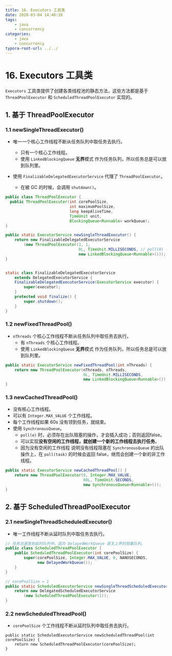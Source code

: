 ```yaml
---
title: 16. Executors 工具类
date: 2020-03-04 14:48:18
tags:
	- java
	- concurrency
categories:
	- java	
	- concurrency
typora-root-url: ../../
---
```


# 16. Executors 工具类

`Executors` 工具类提供了创建各类线程池的静态方法，这些方法都是基于 `ThreadPoolExecutor` 和 `ScheduledThreadPoolExecutor` 实现的。

## 1. 基于 ThreadPoolExecutor

### 1.1 newSingleThreadExecutor()

- 唯一一个核心工作线程不断从任务队列中取任务去执行。
  - 只有一个核心工作线程。
  - 使用 `LinkedBlockingQueue`  **无界**模式 作为任务队列，所以任务总是可以放到队列里。

- 使用 `FinalizableDelegatedExecutorService` 代理了 `ThreadPoolExecutor`。
  - 在被 GC 的时候，会调用 `shutdown()`。

```java
public class ThreadPoolExecutor {
  public ThreadPoolExecutor(int corePoolSize,
                            int maximumPoolSize,
                            long keepAliveTime,
                            TimeUnit unit,
                            BlockingQueue<Runnable> workQueue);
}

public static ExecutorService newSingleThreadExecutor() {
    return new FinalizableDelegatedExecutorService
        (new ThreadPoolExecutor(1, 1,
                                0L, TimeUnit.MILLISECONDS, // poll(0) 等同于 poll()
                                new LinkedBlockingQueue<Runnable>()));
}


static class FinalizableDelegatedExecutorService
    extends DelegatedExecutorService {
    FinalizableDelegatedExecutorService(ExecutorService executor) {
        super(executor);
    }
    protected void finalize() {
        super.shutdown();
    }
}
```

### 1.2 newFixedThreadPool()

- `nThreads` 个核心工作线程不断从任务队列中取任务去执行。
  - 有 `nThreads` 个核心工作线程。
  - 使用 `LinkedBlockingQueue` **无界**模式 作为任务队列，所以任务总是可以放到队列里。

```java
public static ExecutorService newFixedThreadPool(int nThreads) {
    return new ThreadPoolExecutor(nThreads, nThreads,
                                  0L, TimeUnit.MILLISECONDS,
                                  new LinkedBlockingQueue<Runnable>());
}
```

### 1.3 newCachedThreadPool()

- 没有核心工作线程。
- 可以有 `Integer.MAX_VALUE` 个工作线程。
- 每个工作线程如果 60s 没有领到任务，就结束。
- 使用 `SynchronousQueue`。
  - `poll(e)` 时，必须存在出队阻塞的操作，才会插入成功；否则返回false。
  - 可以实现**没有空闲的工作线程，就创建一个新的工作线程去执行任务**。
  - 因为没有空闲的工作线程 说明没有线程阻塞在 `SynchronousQueue` 的出队操作上，在 `poll(task)` 的时候会返回 false，继而会创建一个新的非工作线程。

```java
public static ExecutorService newCachedThreadPool() {
    return new ThreadPoolExecutor(0, Integer.MAX_VALUE,
                                  60L, TimeUnit.SECONDS,
                                  new SynchronousQueue<Runnable>());
}
```

## 2. 基于 ScheduledThreadPoolExecutor

### 2.1 newSingleThreadScheduledExecutor()

- 唯一工作线程不断从延时队列中取任务去执行。

```java
// 任务总是放到延时队列中。因为 DelayedWorkQueue 是无上界的阻塞队列。
public class ScheduledThreadPoolExecutor {
    public ScheduledThreadPoolExecutor(int corePoolSize) {
        super(corePoolSize, Integer.MAX_VALUE, 0, NANOSECONDS,
              new DelayedWorkQueue());
    }
}

// corePoolSize = 1
public static ScheduledExecutorService newSingleThreadScheduledExecutor() {
    return new DelegatedScheduledExecutorService
        (new ScheduledThreadPoolExecutor(1));
}
```

### 2.2 newScheduledThreadPool()

- `corePoolSize` 个工作线程不断从延时队列中取任务去执行。

```
public static ScheduledExecutorService newScheduledThreadPool(int corePoolSize) {
    return new ScheduledThreadPoolExecutor(corePoolSize);
}
```